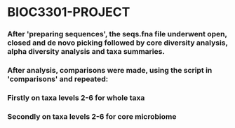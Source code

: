 # BIOC3301-PROJECT

### After 'preparing sequences', the seqs.fna file underwent open, closed and de novo picking followed by core diversity analysis, alpha diversity analysis and taxa summaries.

### After analysis, comparisons were made, using the script in 'comparisons' and repeated:
### Firstly on taxa levels 2-6 for whole taxa
### Secondly on taxa levels 2-6 for core microbiome
